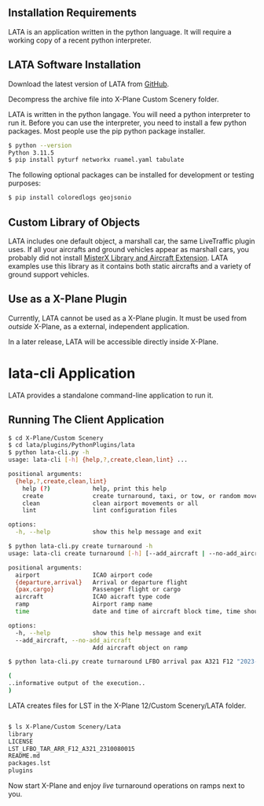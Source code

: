 
## Installation Requirements

LATA is an application written in the python language. It will require a working copy of a recent python interpreter.

## LATA Software Installation

Download the latest version of LATA from [GitHub](https://github.com/devleaks/lata). 

Decompress the archive file into X-Plane Custom Scenery folder.

LATA is written in the python langage. 
You will need a python interpreter to run it.
Before you can use the interpreter, you need to install a few python packages. Most people use the pip python package installer.

```sh
$ python --version
Python 3.11.5
$ pip install pyturf networkx ruamel.yaml tabulate
```

The following optional packages can be installed for development or testing purposes:

```sh
$ pip install coloredlogs geojsonio
```

## Custom Library of Objects

LATA includes one default object, a marshall car, the same LiveTraffic plugin uses. If all your aircrafts and ground vehicles appear as marshall cars, you probably did not install [MisterX Library and Aircraft Extension](https://forums.x-plane.org/index.php?/files/file/28167-misterx-library-and-static-aircraft-extension/). LATA examples use this library as it contains both static aircrafts and a variety of ground support vehicles.
## Use as a X-Plane Plugin

Currently, LATA cannot be used as a X-Plane plugin. It must be used from *outside* X-Plane, as a external, independent application.

In a later release, LATA will be accessible directly inside X-Plane.

# lata-cli Application

LATA provides a standalone command-line application to run it.

## Running The Client Application

```sh
$ cd X-Plane/Custom Scenery
$ cd lata/plugins/PythonPlugins/lata
$ python lata-cli.py -h
usage: lata-cli [-h] {help,?,create,clean,lint} ...

positional arguments:
  {help,?,create,clean,lint}
    help (?)            help, print this help
    create              create turnaround, taxi, or tow, or random movement
    clean               clean airport movements or all
    lint                lint configuration files

options:
  -h, --help            show this help message and exit

$ python lata-cli.py create turnaround -h
usage: lata-cli create turnaround [-h] [--add_aircraft | --no-add_aircraft] airport {departure,arrival} [{pax,cargo}] aircraft ramp time

positional arguments:
  airport               ICAO airport code
  {departure,arrival}   Arrival or departure flight
  {pax,cargo}           Passenger flight or cargo
  aircraft              ICAO aicraft type code
  ramp                  Airport ramp name
  time                  date and time of aircraft block time, time should be in ISO format: 2023-10-06T18:00:46 in simulator time zone

options:
  -h, --help            show this help message and exit
  --add_aircraft, --no-add_aircraft
                        Add aircraft object on ramp

$ python lata-cli.py create turnaround LFBO arrival pax A321 F12 "2023-10-08T00:15"

(
..informative output of the execution..
)
```

LATA creates files for LST in the X-Plane 12/Custom Scenery/LATA folder.

```sh

$ ls X-Plane/Custom Scenery/Lata
library
LICENSE
LST_LFBO_TAR_ARR_F12_A321_2310080015
README.md
packages.lst
plugins
```

Now start X-Plane and enjoy *live* turnaround operations on ramps next to you.